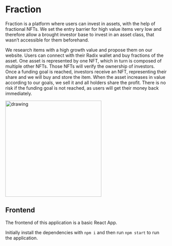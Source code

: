 # Fraction

Fraction is a platform where users can invest in assets, with the help of fractional NFTs. We set the entry barrier for high value items very low and therefore allow a brought investor base to invest in an asset class, that wasn’t accessible for them beforehand.

 We research items with a high growth value and propose them on our website. Users can connect with their Radix wallet and buy fractions of the asset. One asset is represented by one NFT, which in turn is composed of multiple other NFTs. Those NFTs will verify the ownership of investors. Once a funding goal is reached, investors receive an NFT, representing their share and we will buy and store the item. When the asset increases in value according to our goals, we sell it and all holders share the profit. There is no risk if the funding goal is not reached, as users will get their money back immediately. 


<img src="https://github.com/J-Son89/scrypto-challenges/blob/main/6-nfts-for-financial-applications/fond/app/images/landingPage.png" alt="drawing" width="300"/>



## Frontend
The frontend of this application is a basic React App.

Initially install the dependencies with `npm i` and then run `npm start` to run the application.

